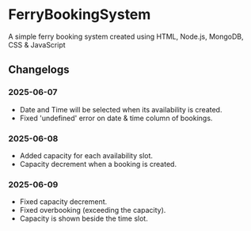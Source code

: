 # FerryBookingSystem
A simple ferry booking system created using HTML, Node.js, MongoDB, CSS &amp; JavaScript

<h2>Changelogs</h2>

<h3>2025-06-07</h3>
<ul>
  <li>Date and Time will be selected when its availability is created.</li>
  <li>Fixed 'undefined' error on date & time column of bookings.</li>
</ul>

<h3>2025-06-08</h3>
<ul>
  <li>Added capacity for each availability slot.</li>
  <li>Capacity decrement when a booking is created.</li>
</ul>

<h3>2025-06-09</h3>
<ul>
  <li>Fixed capacity decrement.</li>
  <li>Fixed overbooking (exceeding the capacity).</li>
  <li>Capacity is shown beside the time slot.</li>
</ul>
